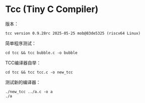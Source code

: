 # Tcc (Tiny C Compiler)

版本：

```
tcc version 0.9.28rc 2025-05-25 mob@83de5325 (riscv64 Linux)
```

简单程序测试：

```
cd tcc && tcc bubble.c -o bubble
```

TCC编译器自举：

```
cd tcc && tcc tcc.c -o new_tcc
```

测试新的编译器：

```
./new_tcc ../a.c -o a
./a
```
